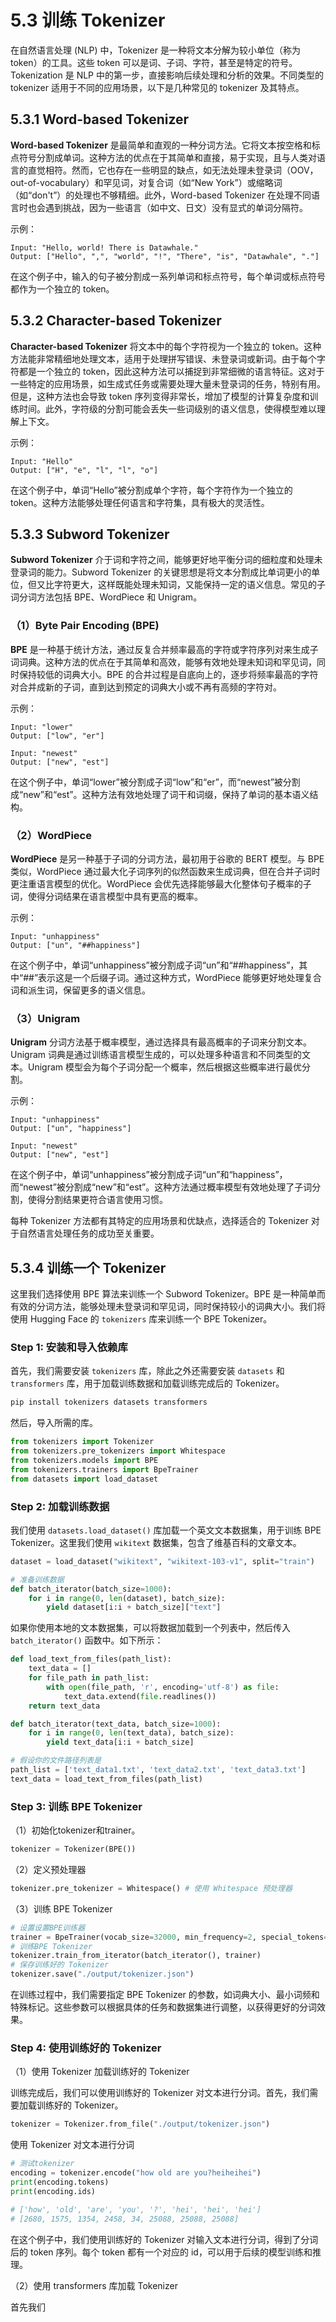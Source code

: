 # 5.3 训练 Tokenizer

在自然语言处理 (NLP) 中，Tokenizer 是一种将文本分解为较小单位（称为 token）的工具。这些 token 可以是词、子词、字符，甚至是特定的符号。Tokenization 是 NLP 中的第一步，直接影响后续处理和分析的效果。不同类型的 tokenizer 适用于不同的应用场景，以下是几种常见的 tokenizer 及其特点。

## 5.3.1 Word-based Tokenizer

**Word-based Tokenizer** 是最简单和直观的一种分词方法。它将文本按空格和标点符号分割成单词。这种方法的优点在于其简单和直接，易于实现，且与人类对语言的直觉相符。然而，它也存在一些明显的缺点，如无法处理未登录词（OOV，out-of-vocabulary）和罕见词，对复合词（如“New York”）或缩略词（如“don't”）的处理也不够精细。此外，Word-based Tokenizer 在处理不同语言时也会遇到挑战，因为一些语言（如中文、日文）没有显式的单词分隔符。

示例：
```
Input: "Hello, world! There is Datawhale."
Output: ["Hello", ",", "world", "!", "There", "is", "Datawhale", "."]
```

在这个例子中，输入的句子被分割成一系列单词和标点符号，每个单词或标点符号都作为一个独立的 token。

## 5.3.2 Character-based Tokenizer

**Character-based Tokenizer** 将文本中的每个字符视为一个独立的 token。这种方法能非常精细地处理文本，适用于处理拼写错误、未登录词或新词。由于每个字符都是一个独立的 token，因此这种方法可以捕捉到非常细微的语言特征。这对于一些特定的应用场景，如生成式任务或需要处理大量未登录词的任务，特别有用。但是，这种方法也会导致 token 序列变得非常长，增加了模型的计算复杂度和训练时间。此外，字符级的分割可能会丢失一些词级别的语义信息，使得模型难以理解上下文。

示例：
```
Input: "Hello"
Output: ["H", "e", "l", "l", "o"]
```

在这个例子中，单词“Hello”被分割成单个字符，每个字符作为一个独立的 token。这种方法能够处理任何语言和字符集，具有极大的灵活性。

## 5.3.3 Subword Tokenizer

**Subword Tokenizer** 介于词和字符之间，能够更好地平衡分词的细粒度和处理未登录词的能力。Subword Tokenizer 的关键思想是将文本分割成比单词更小的单位，但又比字符更大，这样既能处理未知词，又能保持一定的语义信息。常见的子词分词方法包括 BPE、WordPiece 和 Unigram。

### （1）Byte Pair Encoding (BPE)

**BPE** 是一种基于统计方法，通过反复合并频率最高的字符或字符序列对来生成子词词典。这种方法的优点在于其简单和高效，能够有效地处理未知词和罕见词，同时保持较低的词典大小。BPE 的合并过程是自底向上的，逐步将频率最高的字符对合并成新的子词，直到达到预定的词典大小或不再有高频的字符对。

示例：
```
Input: "lower"
Output: ["low", "er"]

Input: "newest"
Output: ["new", "est"]
```

在这个例子中，单词“lower”被分割成子词“low”和“er”，而“newest”被分割成“new”和“est”。这种方法有效地处理了词干和词缀，保持了单词的基本语义结构。

### （2）WordPiece

**WordPiece** 是另一种基于子词的分词方法，最初用于谷歌的 BERT 模型。与 BPE 类似，WordPiece 通过最大化子词序列的似然函数来生成词典，但在合并子词时更注重语言模型的优化。WordPiece 会优先选择能够最大化整体句子概率的子词，使得分词结果在语言模型中具有更高的概率。

示例：
```
Input: "unhappiness"
Output: ["un", "##happiness"]
```

在这个例子中，单词“unhappiness”被分割成子词“un”和“##happiness”，其中“##”表示这是一个后缀子词。通过这种方式，WordPiece 能够更好地处理复合词和派生词，保留更多的语义信息。

### （3）Unigram

**Unigram** 分词方法基于概率模型，通过选择具有最高概率的子词来分割文本。Unigram 词典是通过训练语言模型生成的，可以处理多种语言和不同类型的文本。Unigram 模型会为每个子词分配一个概率，然后根据这些概率进行最优分割。

示例：
```
Input: "unhappiness"
Output: ["un", "happiness"]

Input: "newest"
Output: ["new", "est"]
```

在这个例子中，单词“unhappiness”被分割成子词“un”和“happiness”，而“newest”被分割成“new”和“est”。这种方法通过概率模型有效地处理了子词分割，使得分割结果更符合语言使用习惯。

每种 Tokenizer 方法都有其特定的应用场景和优缺点，选择适合的 Tokenizer 对于自然语言处理任务的成功至关重要。

## 5.3.4 训练一个 Tokenizer

这里我们选择使用 BPE 算法来训练一个 Subword Tokenizer。BPE 是一种简单而有效的分词方法，能够处理未登录词和罕见词，同时保持较小的词典大小。我们将使用 Hugging Face 的 `tokenizers` 库来训练一个 BPE Tokenizer。


### Step 1: 安装和导入依赖库

首先，我们需要安装 `tokenizers` 库，除此之外还需要安装 `datasets` 和 `transformers` 库，用于加载训练数据和加载训练完成后的 Tokenizer。

```bash
pip install tokenizers datasets transformers
```

然后，导入所需的库。

```python
from tokenizers import Tokenizer
from tokenizers.pre_tokenizers import Whitespace
from tokenizers.models import BPE
from tokenizers.trainers import BpeTrainer
from datasets import load_dataset
```

### Step 2: 加载训练数据

我们使用 `datasets.load_dataset()` 库加载一个英文文本数据集，用于训练 BPE Tokenizer。这里我们使用 `wikitext` 数据集，包含了维基百科的文章文本。

```python
dataset = load_dataset("wikitext", "wikitext-103-v1", split="train")

# 准备训练数据
def batch_iterator(batch_size=1000):
    for i in range(0, len(dataset), batch_size):
        yield dataset[i:i + batch_size]["text"]
```

如果你使用本地的文本数据集，可以将数据加载到一个列表中，然后传入 `batch_iterator()` 函数中。如下所示：

```python
def load_text_from_files(path_list):
    text_data = []
    for file_path in path_list:
        with open(file_path, 'r', encoding='utf-8') as file:
            text_data.extend(file.readlines())
    return text_data

def batch_iterator(text_data, batch_size=1000):
    for i in range(0, len(text_data), batch_size):
        yield text_data[i:i + batch_size]

# 假设你的文件路径列表是
path_list = ['text_data1.txt', 'text_data2.txt', 'text_data3.txt']
text_data = load_text_from_files(path_list)
```

### Step 3: 训练 BPE Tokenizer

（1）初始化tokenizer和trainer。

```python
tokenizer = Tokenizer(BPE())
```

（2）定义预处理器
    
```python
tokenizer.pre_tokenizer = Whitespace() # 使用 Whitespace 预处理器
```

（3）训练 BPE Tokenizer

```python
# 设置设置BPE训练器
trainer = BpeTrainer(vocab_size=32000, min_frequency=2, special_tokens=["<s>", "<pad>", "</s>", "<unk>"])
# 训练BPE Tokenizer
tokenizer.train_from_iterator(batch_iterator(), trainer)
# 保存训练好的 Tokenizer
tokenizer.save("./output/tokenizer.json")
```

在训练过程中，我们需要指定 BPE Tokenizer 的参数，如词典大小、最小词频和特殊标记。这些参数可以根据具体的任务和数据集进行调整，以获得更好的分词效果。

### Step 4: 使用训练好的 Tokenizer

（1）使用 Tokenizer 加载训练好的 Tokenizer

训练完成后，我们可以使用训练好的 Tokenizer 对文本进行分词。首先，我们需要加载训练好的 Tokenizer。

```python
tokenizer = Tokenizer.from_file("./output/tokenizer.json")
```

使用 Tokenizer 对文本进行分词

```python
# 测试tokenizer
encoding = tokenizer.encode("how old are you?heiheihei")
print(encoding.tokens)
print(encoding.ids)

# ['how', 'old', 'are', 'you', '?', 'hei', 'hei', 'hei']
# [2680, 1575, 1354, 2458, 34, 25088, 25088, 25088]
```

在这个例子中，我们使用训练好的 Tokenizer 对输入文本进行分词，得到了分词后的 token 序列。每个 token 都有一个对应的 id，可以用于后续的模型训练和推理。

（2）使用 transformers 库加载 Tokenizer

首先我们
